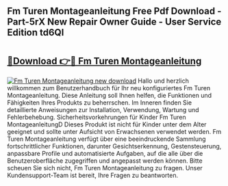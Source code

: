 ## Fm Turen Montageanleitung Free Pdf Download - Part-5rX New Repair Owner Guide - User Service Edition td6Ql

# <h2><a href="http://df6qd5q.blite.top/?on=Fm+Turen+Montageanleitung">🔗Download 👉🔴 Fm Turen Montageanleitung</a></h2>

[![Fm Turen Montageanleitung new download](https://i.imgur.com/lujVjoI.png)](http://df6qd5q.blite.top/?on=Fm+Turen+Montageanleitung)
Hallo und herzlich willkommen zum Benutzerhandbuch für Ihr neu konfiguriertes Fm Turen Montageanleitung. Diese Anleitung soll Ihnen helfen, die Funktionen und Fähigkeiten Ihres Produkts zu beherrschen. Im Inneren finden Sie detaillierte Anweisungen zur Installation, Verwendung, Wartung und Fehlerbehebung. Sicherheitsvorkehrungen für Kinder Fm Turen MontageanleitungD Dieses Produkt ist nicht für Kinder unter dem Alter geeignet und sollte unter Aufsicht von Erwachsenen verwendet werden. Fm Turen Montageanleitung verfügt über eine beeindruckende Sammlung fortschrittlicher Funktionen, darunter Gesichtserkennung, Gestensteuerung, anpassbare Profile und automatisierte Aufgaben, auf die alle über die Benutzeroberfläche zugegriffen und angepasst werden können. Bitte scheuen Sie sich nicht, Fm Turen Montageanleitung zu fragen. Unser Kundensupport-Team ist bereit, Ihre Fragen zu beantworten.
